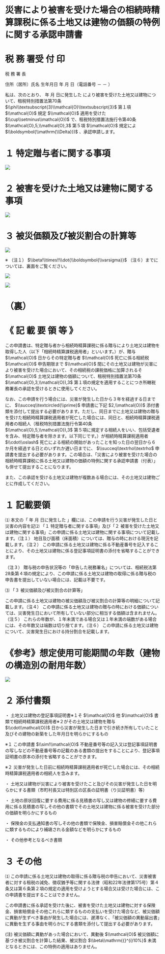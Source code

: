 # 災害により被害を受けた場合の相続時精算課税に係る土地又は建物の価額の特例に関する承認申請書

# 税 務 署受 付 印

税 務 署 長

住所（居所）氏名 生年月日 年 月 日（電話番号 － － ）

私は、次のとおり、 年 月 日に発生した により被害を受けた土地又は建物について、租税特別措置法第70条 $\\phi\\textsubscript{3}\\mathcal{O}\\textsubscript{3}$ 第１項 $\\mathcal{O}$ 規定 $\\mathcal{O}$ 適用を受けた $\\cup\\setminus\\mathcal{O})$ で、租税特別措置法施行令第40条 $\\mathcal{O},5,\\mathcal{O},3$ 第５項 $\\mathcal{O}$ 規定によ $\\boldsymbol{\\mathrm{\\Delta}})$ 、承認申請します。

# １ 特定贈与者に関する事項

![](https://www.nta.go.jp/tmp/20b00b5b-6738-4b26-aec7-3249a8d00cd5/images/7cf429377937c264e12c8c4111e48996cfd29d595edf9e502547d4f3c94c18d2.jpg)

# ２ 被害を受けた土地又は建物に関する事項

![](https://www.nta.go.jp/tmp/20b00b5b-6738-4b26-aec7-3249a8d00cd5/images/8cce4e9edbec508feaa2c7cd8f7d33cdeea51fb0521734d363746bb5bb6d0edf.jpg)

# ３ 被災価額及び被災割合の計算等

![](https://www.nta.go.jp/tmp/20b00b5b-6738-4b26-aec7-3249a8d00cd5/images/ea6ed776d7ef8de8ac79d37a67868990eb05efd9bb4e08f587d7f1b0e75031aa.jpg)

※ （注１） $\\beta!\\times!!\\dot{\\boldsymbol{\\varsigma}}$ （注６）までについては、裏面をご覧ください。

![](https://www.nta.go.jp/tmp/20b00b5b-6738-4b26-aec7-3249a8d00cd5/images/cf2b06b12aae72ec085c04116401b9b1b84e1d9b74efb33333b2a2c5779d68a0.jpg)

![](https://www.nta.go.jp/tmp/20b00b5b-6738-4b26-aec7-3249a8d00cd5/images/362900658667d24c25aec9733fda193db9f1b0e1675747bf02b4e26cbbf1f038.jpg)

# （裏）

# 《 記 載 要 領 等 》

この申請書は、特定贈与者から相続時精算課税に係る贈与により土地又は建物を取得した人（以下「相続時精算課税適用者」といいます。）が、贈与 $\\mathcal{O}$ 日からその特定贈与者 $\\mathcal{O}$ 死亡に係る相続税 $\\mathcal{O}$ 申告期限まで $\\mathcal{O}$ 間にその土地又は建物が災害により被害を受けた場合において、その相続税の課税価格に加算されるそ $\\mathcal{O}$ 土地又は建物の価額について、租税特別措置法第70条 $\\mathcal{O},3,\\mathcal{O}),3$ 第１項の規定を適用することにつき所轄税務署長の承認を受けるときに使用してください。

なお、この申請を行う場合には、災害が発生した日から３年を経過する日までに、 $\\succeq\\textcircled{\\prime}$ 申請書に下記 $2,\\mathcal{O})$ 添付書類を添付して提出する必要があります。ただし、同日までに土地又は建物の贈与を受けた相続時精算課税適用者が死亡した場合には、同日と、相続時精算課税適用者の相続人（租税特別措置法施行令第40条 $\\mathcal{O},5,\\mathcal{O}),3$ 第５項に規定する相続人をいい、包括受遺者を含み、特定贈与者を除きます。以下同じです。）が相続時精算課税適用者 $\\cdot\\oslash$ 死亡による相続の開始があったことを知った日の翌日から６か月を経過する日とのいずれか遅い日までに、 $\\succeq\\textrho\\textrho$ 申請書を提出する必要があります。この場合は、「災害により被害を受けた場合の相続時精算課税に係る土地又は建物の価額の特例に関する承認申請書（付表）」も併せて提出することになります。

また、この承認を受ける土地又は建物が複数ある場合には、その土地又は建物ごとに作成してください。

# １ 記載要領

⑴ 本文の「 年 月 日に発生した 」欄には、この申請を行う災害が発生した日と災害の内容を記⑵ 「１ 特定贈与者に関する事項」及び「２ 被害を受けた土地又は建物に関する事項」この申請に係る土地又は建物に関する事項について記載します。（注１） 地目及び面積（床面積）については、贈与の時における現況を記載します。（注２） この申請に係る土地又は建物に係る不動産番号を記入することにより、その土地又は建物に係る登記事項証明書の添付を省略することができます。

（注３） 贈与税の申告状況等の「申告した税務署名」については、相続税法第28条第４項の規定により、この申請に係る土地又は建物の取得に係る贈与税の申告書を提出していない場合には、記載は不要です。

⑶ 「３ 被災価額及び被災割合の計算等」

この申請に係る土地又は建物の被災価額及び被災割合の計算等の明細について記載します。（注４） この申請に係る土地又は建物の贈与の時における価額については、災害発生日において所有していない部分に相当する価額は含まれません。（注５） これらの年数が、１年未満である場合又は１年未満の端数がある場合には、その年数又は端数は切り捨てます。（注６） この申請に係る土地又は建物について、災害発生日における持分割合を記載します。

# 《参考》想定使用可能期間の年数（建物の構造別の耐用年数）

![](https://www.nta.go.jp/tmp/20b00b5b-6738-4b26-aec7-3249a8d00cd5/images/7def9264c70b44ca8c084888bf10ada7060f0d43c9d4be7999e9079663544f70.jpg)

# ２ 添付書類

・ 土地又は建物の登記事項証明書※１そ $\\mathcal{O}$ 他 $\\mathcal{O}$ 書類で相続時精算課税適用者※２がその土地又は建物を贈与 $\\cdot\\mathcal{O})$ 日から災害が発生した日まで引き続き所有していたこと及びその建物の新築をした年月日を明らかにするもの

※１ この申請書 $\\sim!\\mathcal{O}$ 不動産番号等の記入又は登記事項証明書の写しなどの不動産番号等の記載のある書類の提出をすることにより、登記事項証明書の原本の添付を省略することができます。

※２ 災害が発生した日前に相続時精算課税適用者が死亡した場合には、その相続時精算課税適用者の相続人を含みます。

・ 土地又は建物が災害により被害を受けたこと及びその災害が発生した日を明らかにする書類（市町村長又は特別区の区長の証明書（り災証明書）等）

・ 土地の原状回復に要する費用に係る見積書の写し又は建物の修繕に要する費用に係る見積書の写しその他の書類でその土地又は建物に係る被害を受けた部分の価額を明らかにするもの

・ 保険金の支払通知書の写しその他の書類で保険金、損害賠償金その他これらに類するものにより補塡される金額などを明らかにするもの

・ その他参考となるべき書類

# ３ その他

⑴ この申請に係る土地又は建物の取得に係る贈与税の申告において、災害被害者に対する租税の減免、徴収猶予等に関する法律（昭和22年法律第175号）第４条又は第６条第２項の規定の適用を受けようとする場合又は受けた場合には、この申請書を提出することはできません。

この申請書に係る承認を受けた後に、被害を受けた土地又は建物に対する保険金、損害賠償金その他これらに類するものの支払いを受けた場合など、被災価額に異動が生ずべき事由が発生した場合には、遅滞なく、「被災価額の異動届出書」に異動を生ずる事由を明らかにする書類を添付して提出する必要があります。

(注) 被災価額に異動があった場合において、異動後 $\\mathcal{O}$ 被災価額に基づき被災割合を計算した結果、被災割合 $\\beta\\mathrm{{}^{i}10%}$ 未満となるときには、この特例の適用はありません。